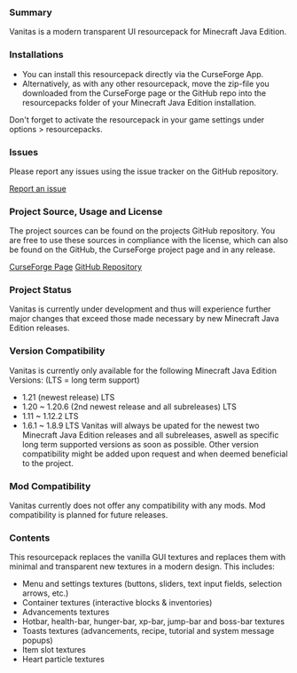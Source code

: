 ### Summary

Vanitas is a modern transparent UI resourcepack for Minecraft Java Edition.

### Installations

- You can install this resourcepack directly via the CurseForge App.
- Alternatively, as with any other resourcepack, move the zip-file you downloaded from the CurseForge page or the GitHub repo into the resourcepacks folder of your Minecraft Java Edition installation.

Don't forget to activate the resourcepack in your game settings under options > resourcepacks.


### Issues

Please report any issues using the issue tracker on the GitHub repository.

[Report an issue](https://github.com/iJustLeyxo/Vanitas/issues/new)

### Project Source, Usage and License

The project sources can be found on the projects GitHub repository. You are free to use these sources in compliance with the license, which can also be found on the GitHub, the CurseForge project page and in any release.

[CurseForge Page](https://www.curseforge.com/minecraft/texture-packs/vanitas)
[GitHub Repository](https://github.com/iJustLeyxo/Vanitas)

### Project Status

Vanitas is currently under development and thus will experience further major changes that exceed those made necessary by new Minecraft Java Edition releases.

### Version Compatibility

Vanitas is currently only available for the following Minecraft Java Edition Versions:
(LTS = long term support)
- 1.21 (newest release) LTS
- 1.20 ~ 1.20.6 (2nd newest release and all subreleases) LTS
- 1.11 ~ 1.12.2 LTS
- 1.6.1 ~ 1.8.9 LTS
Vanitas will always be upated for the newest two Minecraft Java Edition releases and all subreleases, aswell as specific long term supported versions as soon as possible. Other version compatibility might be added upon request and when deemed beneficial to the project.

### Mod Compatibility

Vanitas currently does not offer any compatibility with any mods. Mod compatibility is planned for future releases.

### Contents

This resourcepack replaces the vanilla GUI textures and replaces them with minimal and transparent new textures in a modern design. This includes:
- Menu and settings textures (buttons, sliders, text input fields, selection arrows, etc.)
- Container textures (interactive blocks & inventories)
- Advancements textures
- Hotbar, health-bar, hunger-bar, xp-bar, jump-bar and boss-bar textures
- Toasts textures (advancements, recipe, tutorial and system message popups)
- Item slot textures
- Heart particle textures
